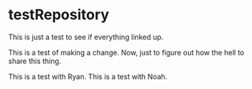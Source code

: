 testRepository
==============

This is just a test to see if everything linked up. 

This is a test of making a change. Now, just to figure out how the hell to share this thing. 

This is a test with Ryan. 
This is a test with Noah.